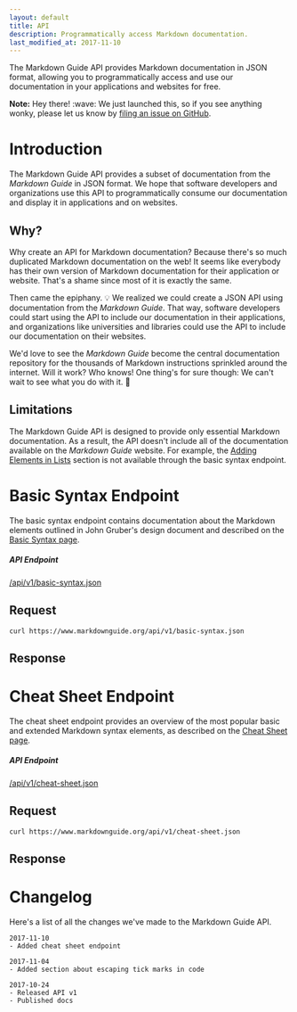 ```yaml
---
layout: default
title: API
description: Programmatically access Markdown documentation.
last_modified_at: 2017-11-10
---
```


<p class="about">The Markdown Guide API provides Markdown documentation in JSON format, allowing you to programmatically access and use our documentation in your applications and websites for free.</p>

<div class="alert alert-info">
  <i class="fa fa-info-circle" aria-hidden="true"></i> <strong>Note:</strong> Hey there! :wave: We just launched this, so if you see anything wonky, please let us know by <a href="https://github.com/mattcone/markdown-guide/issues">filing an issue on GitHub</a>.
</div>

<h1 class="page-header">Introduction</h1>

The Markdown Guide API provides a subset of documentation from the *Markdown Guide* in JSON format. We hope that software developers and organizations use this API to programmatically consume our documentation and display it in applications and on websites.

## Why?

Why create an API for Markdown documentation? Because there's so much duplicated Markdown documentation on the web! It seems like everybody has their own version of Markdown documentation for their application or website. That's a shame since most of it is exactly the same.

Then came the epiphany. :bulb: We realized we could create a JSON API using documentation from the *Markdown Guide*. That way, software developers could start using the API to include our documentation in their applications, and organizations like universities and libraries could use the API to include our documentation on their websites.

We'd love to see the *Markdown Guide* become the central documentation repository for the thousands of Markdown instructions sprinkled around the internet. Will it work? Who knows! One thing's for sure though: We can't wait to see what you do with it. :metal:

## Limitations

The Markdown Guide API is designed to provide only essential Markdown documentation. As a result, the API doesn't include all of the documentation available on the *Markdown Guide* website. For example, the [Adding Elements in Lists](/basic-syntax/#adding-elements-in-lists) section is not available through the basic syntax endpoint.

<h1 class="page-header">Basic Syntax Endpoint</h1>

The basic syntax endpoint contains documentation about the Markdown elements outlined in John Gruber's design document and described on the [Basic Syntax page](/basic-syntax/).

<div class="panel panel-info">
  <div class="panel-heading">
    <h5 class="no-anchor" data-toc-skip>API Endpoint</h5>
  </div>
  <div class="panel-body"><a href="/api/v1/basic-syntax.json">/api/v1/basic-syntax.json</a></div>
</div>

## Request

`curl https://www.markdownguide.org/api/v1/basic-syntax.json`

## Response

<script src="https://gist.github.com/mattcone/a0103c47bdac8bf81a54b29f650e5cb2.js"></script>

<h1 class="page-header">Cheat Sheet Endpoint</h1>

The cheat sheet endpoint provides an overview of the most popular basic and extended Markdown syntax elements, as described on the [Cheat Sheet page](/cheat-sheet/).

<div class="panel panel-info">
  <div class="panel-heading">
    <h5 class="no-anchor" data-toc-skip>API Endpoint</h5>
  </div>
  <div class="panel-body"><a href="/api/v1/cheat-sheet.json">/api/v1/cheat-sheet.json</a></div>
</div>

## Request

`curl https://www.markdownguide.org/api/v1/cheat-sheet.json`

## Response

<script src="https://gist.github.com/mattcone/ec8057127a0ff2e0b45d2cde14355b2a.js"></script>

<h1 class="page-header">Changelog</h1>

Here's a list of all the changes we've made to the Markdown Guide API.

```
2017-11-10
- Added cheat sheet endpoint

2017-11-04
- Added section about escaping tick marks in code

2017-10-24
- Released API v1
- Published docs
```
